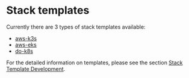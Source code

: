 # Stack templates

Currently there are 3 types of stack templates available:

  * [aws-k3s](https://github.com/shalb/cdev-aws-k3s)
  * [aws-eks](https://github.com/shalb/cdev-aws-eks)
  * [do-k8s](https://github.com/shalb/cdev-do-k8s)

For the detailed information on templates, please see the section [Stack Template Development](https://docs.cluster.dev/stack-template-development/).
